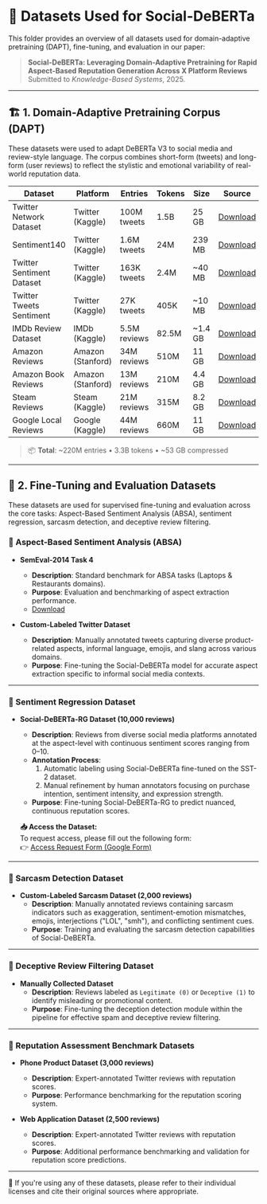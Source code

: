 # 📂 Datasets Used for Social-DeBERTa

This folder provides an overview of all datasets used for domain-adaptive pretraining (DAPT), fine-tuning, and evaluation in our paper:

> **Social-DeBERTa: Leveraging Domain-Adaptive Pretraining for Rapid Aspect-Based Reputation Generation Across X Platform Reviews**  
> Submitted to *Knowledge-Based Systems*, 2025.

---

## 🏗 1. Domain-Adaptive Pretraining Corpus (DAPT)

These datasets were used to adapt DeBERTa V3 to social media and review-style language. The corpus combines short-form (tweets) and long-form (user reviews) to reflect the stylistic and emotional variability of real-world reputation data.

| **Dataset**                         | **Platform**      | **Entries** | **Tokens** | **Size** | **Source** |
|------------------------------------|-------------------|-------------|------------|----------|------------|
| Twitter Network Dataset            | Twitter (Kaggle)  | 100M tweets | 1.5B       | 25 GB    | [Download](https://www.kaggle.com/datasets/adarshsng/covid19-twitter-dataset-of-100-million-tweets) |
| Sentiment140                       | Twitter (Kaggle)  | 1.6M tweets | 24M        | 239 MB   | [Download](https://www.kaggle.com/datasets/kazanova/sentiment140) |
| Twitter Sentiment Dataset          | Twitter (Kaggle)  | 163K tweets | 2.4M       | ~40 MB   | [Download](https://www.kaggle.com/datasets/cosmos98/twitter-and-reddit-sentimental-analysis-dataset) |
| Twitter Tweets Sentiment           | Twitter (Kaggle)  | 27K tweets  | 405K       | ~10 MB   | [Download](https://www.kaggle.com/datasets/yasserh/twitter-tweets-sentiment-dataset) |
| IMDb Review Dataset                | IMDb (Kaggle)     | 5.5M reviews| 82.5M      | ~1.4 GB  | [Download](https://www.kaggle.com/datasets/ebiswas/imdb-review-dataset) |
| Amazon Reviews                     | Amazon (Stanford) | 34M reviews | 510M       | 11 GB    | [Download](https://snap.stanford.edu/data/web-Amazon.html) |
| Amazon Book Reviews                | Amazon (Stanford) | 13M reviews | 210M       | 4.4 GB   | [Download](https://snap.stanford.edu/data/web-Amazon.html) |
| Steam Reviews                      | Steam (Kaggle)    | 21M reviews | 315M       | 8.2 GB   | [Download](https://www.kaggle.com/datasets/najzeko/steam-reviews-2021) |
| Google Local Reviews               | Google (Kaggle)   | 44M reviews | 660M       | 11 GB    | [Download](https://www.kaggle.com/datasets/mexwell/california-google-local-data) |

> 📦 **Total**: ~220M entries • 3.3B tokens • ~53 GB compressed

---

## 🧪 2. Fine-Tuning and Evaluation Datasets

These datasets are used for supervised fine-tuning and evaluation across the core tasks: Aspect-Based Sentiment Analysis (ABSA), sentiment regression, sarcasm detection, and deceptive review filtering.

### 📌 Aspect-Based Sentiment Analysis (ABSA)

* **SemEval-2014 Task 4**
  * **Description**: Standard benchmark for ABSA tasks (Laptops & Restaurants domains).
  * **Purpose**: Evaluation and benchmarking of aspect extraction performance.
  * [Download](https://alt.qcri.org/semeval2014/task4/)

* **Custom-Labeled Twitter Dataset**
  * **Description**: Manually annotated tweets capturing diverse product-related aspects, informal language, emojis, and slang across various domains.
  * **Purpose**: Fine-tuning the Social-DeBERTa model for accurate aspect extraction specific to informal social media contexts.

---

### 📌 Sentiment Regression Dataset

* **Social-DeBERTa-RG Dataset (10,000 reviews)**
  * **Description**: Reviews from diverse social media platforms annotated at the aspect-level with continuous sentiment scores ranging from 0–10.
  * **Annotation Process**:
    1. Automatic labeling using Social-DeBERTa fine-tuned on the SST-2 dataset.
    2. Manual refinement by human annotators focusing on purchase intention, sentiment intensity, and expression strength.
  * **Purpose**: Fine-tuning Social-DeBERTa-RG to predict nuanced, continuous reputation scores.

  **📥 Access the Dataset:**  
  To request access, please fill out the following form:  
  👉 [Access Request Form (Google Form)](https://docs.google.com/forms/d/e/1FAIpQLSeNj3r0inFKJiHLKd_GuljfAr8gl5Lf8O8MIY3-WiWirWC4Dg/viewform?usp=header)
---

### 📌 Sarcasm Detection Dataset

* **Custom-Labeled Sarcasm Dataset (2,000 reviews)**
  * **Description**: Manually annotated reviews containing sarcasm indicators such as exaggeration, sentiment-emotion mismatches, emojis, interjections ("LOL", "smh"), and conflicting sentiment cues.
  * **Purpose**: Training and evaluating the sarcasm detection capabilities of Social-DeBERTa.

---

### 📌 Deceptive Review Filtering Dataset

* **Manually Collected Dataset**
  * **Description**: Reviews labeled as `Legitimate (0)` or `Deceptive (1)` to identify misleading or promotional content.
  * **Purpose**: Fine-tuning the deception detection module within the pipeline for effective spam and deceptive review filtering.

---

### 📌 Reputation Assessment Benchmark Datasets

* **Phone Product Dataset (3,000 reviews)**
  * **Description**: Expert-annotated Twitter reviews with reputation scores.
  * **Purpose**: Performance benchmarking for the reputation scoring system.

* **Web Application Dataset (2,500 reviews)**
  * **Description**: Expert-annotated Twitter reviews with reputation scores.
  * **Purpose**: Additional performance benchmarking and validation for reputation score predictions.

---

📣 If you're using any of these datasets, please refer to their individual licenses and cite their original sources where appropriate.

